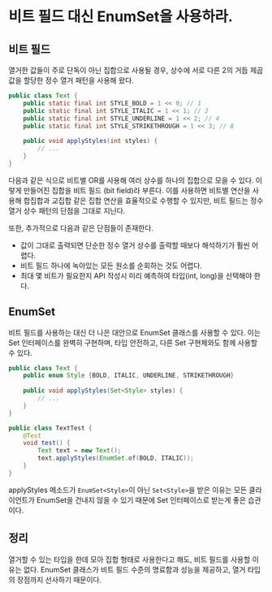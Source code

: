 # 비트 필드 대신 EnumSet을 사용하라.


## 비트 필드

열거한 값들이 주로 단독이 아닌 집합으로 사용될 경우, 상수에 서로 다른 2의 거듭 제곱 값을 할당한 정수 열거 패턴을 사용해 왔다.

```java
public class Text {  
	public static final int STYLE_BOLD = 1 << 0; // 1  
	public static final int STYLE_ITALIC = 1 << 1; // 2  
	public static final int STYLE_UNDERLINE = 1 << 2; // 4  
	public static final int STYLE_STRIKETHROUGH = 1 << 3; // 8  
	  
	public void applyStyles(int styles) {  
		// ...  
	}  
}
```

다음과 같은 식으로 비트별 OR를 사용해 여러 상수를 하나의 집합으로 모을 수 있다. 이렇게 만들어진 집합을 비트 필드 (bit field)라 부른다. 이를 사용하면 비트별 연산을 사용해 합집합과 교집합 같은 집합 연산을 효율적으로 수행할 수 있지만, 비트 필드는 정수 열거 상수 패턴의 단점을 그대로 지닌다.

또한, 추가적으로 다음과 같은 단점들이 존재한다.

- 값이 그대로 출력되면 단순한 정수 열거 상수를 출력할 때보다 해석하기가 훨씬 어렵다.
- 비트 필드 하나에 녹아있는 모든 원소를 순회하는 것도 어렵다.
- 최대 몇 비트가 필요한지 API 작성시 미리 예측하여 타입(int, long)을 선택해야 한다.

## EnumSet

비트 필드를 사용하는 대신 더 나은 대안으로 EnumSet 클래스를 사용할 수 있다. 이는 Set 인터페이스를 완벽히 구현하며, 타입 안전하고, 다른 Set 구현체와도 함께 사용할 수 있다.

```java
public class Text {  
	public enum Style {BOLD, ITALIC, UNDERLINE, STRIKETHROUGH}  
	  
	public void applyStyles(Set<Style> styles) {  
		// ...  
	}  
}
```

```java
public class TextTest {  
	@Test  
	void test() {  
		Text text = new Text();  
		text.applyStyles(EnumSet.of(BOLD, ITALIC));  
	}  
}
```

applyStyles 메소드가 `EnumSet<Style>`이 아닌 `Set<Style>`을 받은 이유는 모든 클라이언트가 EnumSet을 건내지 않을 수 있기 때문에 Set 인터페이스로 받는게 좋은 습관이다.

## 정리

열거할 수 있는 타입을 한데 모아 집합 형태로 사용한다고 해도, 비트 필드를 사용할 이유는 없다. EnumSet 클래스가 비트 필드 수준의 명료함과 성능을 제공하고, 열거 타입의 장점까지 선사하기 때문이다.